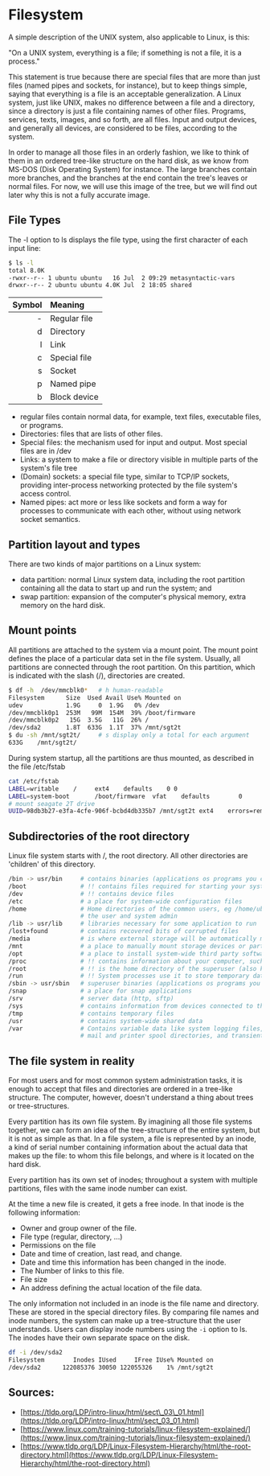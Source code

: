 # Filesystem

A simple description of the UNIX system, also applicable to Linux, is this:

"On a UNIX system, everything is a file; if something is not a file, it is a process."

This statement is true because there are special files that are more than just files \(named pipes and sockets, for instance\), but to keep things simple, saying that everything is a file is an acceptable generalization. A Linux system, just like UNIX, makes no difference between a file and a directory, since a directory is just a file containing names of other files. Programs, services, texts, images, and so forth, are all files. Input and output devices, and generally all devices, are considered to be files, according to the system.

In order to manage all those files in an orderly fashion, we like to think of them in an ordered tree-like structure on the hard disk, as we know from MS-DOS \(Disk Operating System\) for instance. The large branches contain more branches, and the branches at the end contain the tree's leaves or normal files. For now, we will use this image of the tree, but we will find out later why this is not a fully accurate image.

## File Types

The -l option to ls displays the file type, using the first character of each input line:

```bash
$ ls -l
total 8.0K
-rwxr--r-- 1 ubuntu ubuntu   16 Jul  2 09:29 metasyntactic-vars
drwxr--r-- 2 ubuntu ubuntu 4.0K Jul  2 18:05 shared
```

| Symbol | Meaning |
| ---: | :--- |
| - | Regular file |
| d | Directory |
| l | Link |
| c | Special file |
| s | Socket |
| p | Named pipe |
| b | Block device |

* regular files contain normal data, for example, text files, executable files, or programs.
* Directories: files that are lists of other files.
* Special files: the mechanism used for input and output. Most special files are in /dev
* Links: a system to make a file or directory visible in multiple parts of the system's file tree
* \(Domain\) sockets: a special file type, similar to TCP/IP sockets, providing inter-process networking protected by the file system's access control.
* Named pipes: act more or less like sockets and form a way for processes to communicate with each other, without using network socket semantics.

## Partition layout and types

There are two kinds of major partitions on a Linux system:

* data partition: normal Linux system data, including the root partition containing all the data to start up and run the system; and
* swap partition: expansion of the computer's physical memory, extra memory on the hard disk.

## Mount points

All partitions are attached to the system via a mount point. The mount point defines the place of a particular data set in the file system. Usually, all partitions are connected through the root partition. On this partition, which is indicated with the slash \(/\), directories are created.

```bash
$ df -h  /dev/mmcblk0*   # h human-readable
Filesystem      Size  Used Avail Use% Mounted on
udev            1.9G     0  1.9G   0% /dev
/dev/mmcblk0p1  253M   99M  154M  39% /boot/firmware
/dev/mmcblk0p2   15G  3.5G   11G  26% /
/dev/sda2       1.8T  633G  1.1T  37% /mnt/sgt2t
$ du -sh /mnt/sgt2t/     # s display only a total for each argument 
633G    /mnt/sgt2t/
```

During system startup, all the partitions are thus mounted, as described in the file /etc/fstab

```bash
cat /etc/fstab 
LABEL=writable    /     ext4    defaults    0 0
LABEL=system-boot       /boot/firmware  vfat    defaults        0       1
# mount seagate 2T drive
UUID=98db3b27-e3fa-4cfe-906f-bcbd4db335b7 /mnt/sgt2t ext4    errors=remount-ro,auto,exec,rw,user 0       0
```

## Subdirectories of the root directory

Linux file system starts with /, the root directory. All other directories are 'children' of this directory.

```bash
/bin -> usr/bin     # contains binaries (applications os programs you can run)
/boot               # !! contains files required for starting your system
/dev                # !! contains device files
/etc                # a place for system-wide configuration files
/home               # Home directories of the common users, eg /home/ubuntu this is accessible to only
                    # the user and system admin
/lib -> usr/lib     # libraries necessary for some application to run
/lost+found         # contains recovered bits of corrupted files
/media              # is where external storage will be automatically mounted when you plug it in and try to access it
/mnt                # a place to manually mount storage devices or partitions
/opt                # a place to install system-wide third party software 
/proc               # !! contains information about your computer, such as information about your CPU
/root               # !! is the home directory of the superuser (also known as the “Administrator”) of the system
/run                # !! System processes use it to store temporary data
/sbin -> usr/sbin   # superuser binaries (applications os programs you can run)
/snap               # a place for snap applications
/srv                # server data (http, sftp)
/sys                # contains information from devices connected to the machine
/tmp                # contains temporary files
/usr                # contains system-wide shared data
/var                # Contains variable data like system logging files, 
                    # mail and printer spool directories, and transient and temporary files
```

## The file system in reality

For most users and for most common system administration tasks, it is enough to accept that files and directories are ordered in a tree-like structure. The computer, however, doesn't understand a thing about trees or tree-structures.

Every partition has its own file system. By imagining all those file systems together, we can form an idea of the tree-structure of the entire system, but it is not as simple as that. In a file system, a file is represented by an inode, a kind of serial number containing information about the actual data that makes up the file: to whom this file belongs, and where is it located on the hard disk.

Every partition has its own set of inodes; throughout a system with multiple partitions, files with the same inode number can exist.

At the time a new file is created, it gets a free inode. In that inode is the following information:

* Owner and group owner of the file.
* File type \(regular, directory, ...\)
* Permissions on the file
* Date and time of creation, last read, and change.
* Date and time this information has been changed in the inode.
* The Number of links to this file.
* File size
* An address defining the actual location of the file data.

The only information not included in an inode is the file name and directory. These are stored in the special directory files. By comparing file names and inode numbers, the system can make up a tree-structure that the user understands. Users can display inode numbers using the `-i` option to ls. The inodes have their own separate space on the disk.

```bash
df -i /dev/sda2 
Filesystem        Inodes IUsed     IFree IUse% Mounted on
/dev/sda2      122085376 30050 122055326    1% /mnt/sgt2t
```

## Sources:

* [https://tldp.org/LDP/intro-linux/html/sect\_03\_01.html](https://tldp.org/LDP/intro-linux/html/sect_03_01.html)
* [https://www.linux.com/training-tutorials/linux-filesystem-explained/](https://www.linux.com/training-tutorials/linux-filesystem-explained/)  
* [https://www.tldp.org/LDP/Linux-Filesystem-Hierarchy/html/the-root-directory.html](https://www.tldp.org/LDP/Linux-Filesystem-Hierarchy/html/the-root-directory.html)

